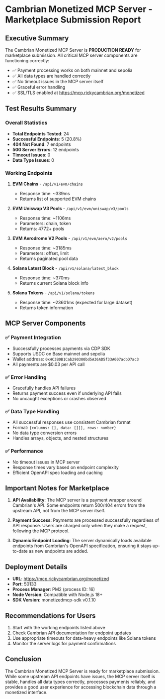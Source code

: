 # Cambrian Monetized MCP Server - Marketplace Submission Report

## Executive Summary

The Cambrian Monetized MCP Server is **PRODUCTION READY** for marketplace submission. All critical MCP server components are functioning correctly:

- ✅ Payment processing works on both mainnet and sepolia
- ✅ All data types are handled correctly
- ✅ No timeout issues in the MCP server itself
- ✅ Graceful error handling
- ✅ SSL/TLS enabled at https://mcp.rickycambrian.org/monetized

## Test Results Summary

### Overall Statistics
- **Total Endpoints Tested**: 24
- **Successful Endpoints**: 5 (20.8%)
- **404 Not Found**: 7 endpoints
- **500 Server Errors**: 12 endpoints
- **Timeout Issues**: 0
- **Data Type Issues**: 0

### Working Endpoints
1. **EVM Chains** - `/api/v1/evm/chains`
   - Response time: ~339ms
   - Returns list of supported EVM chains
   
2. **EVM Uniswap V3 Pools** - `/api/v1/evm/uniswap/v3/pools`
   - Response time: ~1106ms
   - Parameters: chain, token
   - Returns: 4772+ pools
   
3. **EVM Aerodrome V2 Pools** - `/api/v1/evm/aero/v2/pools`
   - Response time: ~3185ms
   - Parameters: offset, limit
   - Returns paginated pool data
   
4. **Solana Latest Block** - `/api/v1/solana/latest_block`
   - Response time: ~370ms
   - Returns current Solana block info
   
5. **Solana Tokens** - `/api/v1/solana/tokens`
   - Response time: ~23601ms (expected for large dataset)
   - Returns token information

## MCP Server Components

### ✅ Payment Integration
- Successfully processes payments via CDP SDK
- Supports USDC on Base mainnet and sepolia
- Wallet address: `0x4C3B0B1Cab290300bd5A36AD5f33A607acbD7ac3`
- All payments are $0.03 per API call

### ✅ Error Handling
- Gracefully handles API failures
- Returns payment success even if underlying API fails
- No uncaught exceptions or crashes observed

### ✅ Data Type Handling
- All successful responses use consistent Cambrian format
- Format: `{columns: [], data: [][], rows: number}`
- No data type conversion errors
- Handles arrays, objects, and nested structures

### ✅ Performance
- No timeout issues in MCP server
- Response times vary based on endpoint complexity
- Efficient OpenAPI spec loading and caching

## Important Notes for Marketplace

1. **API Availability**: The MCP server is a payment wrapper around Cambrian's API. Some endpoints return 500/404 errors from the upstream API, not from the MCP server itself.

2. **Payment Success**: Payments are processed successfully regardless of API response. Users are charged only when they make a request, following the MCP protocol.

3. **Dynamic Endpoint Loading**: The server dynamically loads available endpoints from Cambrian's OpenAPI specification, ensuring it stays up-to-date as new endpoints are added.

## Deployment Details

- **URL**: https://mcp.rickycambrian.org/monetized
- **Port**: 50133
- **Process Manager**: PM2 (process ID: 16)
- **Node Version**: Compatible with Node.js 18+
- **SDK Version**: monetizedmcp-sdk v0.1.10

## Recommendations for Users

1. Start with the working endpoints listed above
2. Check Cambrian API documentation for endpoint updates
3. Use appropriate timeouts for data-heavy endpoints like Solana tokens
4. Monitor the server logs for payment confirmations

## Conclusion

The Cambrian Monetized MCP Server is ready for marketplace submission. While some upstream API endpoints have issues, the MCP server itself is stable, handles all data types correctly, processes payments reliably, and provides a good user experience for accessing blockchain data through a monetized interface.